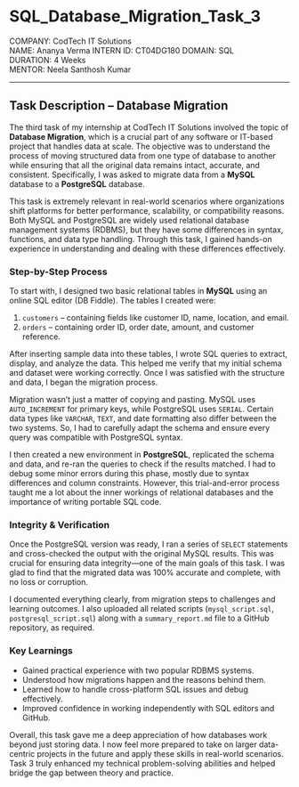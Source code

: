# SQL_Database_Migration_Task_3

COMPANY: CodTech IT Solutions  
NAME: Ananya Verma
INTERN ID: CT04DG180 
DOMAIN: SQL   
DURATION: 4 Weeks  
MENTOR: Neela Santhosh Kumar

---

## Task Description – Database Migration 

The third task of my internship at CodTech IT Solutions involved the topic of **Database Migration**, which is a crucial part of any software or IT-based project that handles data at scale. The objective was to understand the process of moving structured data from one type of database to another while ensuring that all the original data remains intact, accurate, and consistent. Specifically, I was asked to migrate data from a **MySQL** database to a **PostgreSQL** database.

This task is extremely relevant in real-world scenarios where organizations shift platforms for better performance, scalability, or compatibility reasons. Both MySQL and PostgreSQL are widely used relational database management systems (RDBMS), but they have some differences in syntax, functions, and data type handling. Through this task, I gained hands-on experience in understanding and dealing with these differences effectively.

### Step-by-Step Process

To start with, I designed two basic relational tables in **MySQL** using an online SQL editor (DB Fiddle). The tables I created were:
1. `customers` – containing fields like customer ID, name, location, and email.
2. `orders` – containing order ID, order date, amount, and customer reference.

After inserting sample data into these tables, I wrote SQL queries to extract, display, and analyze the data. This helped me verify that my initial schema and dataset were working correctly. Once I was satisfied with the structure and data, I began the migration process.

Migration wasn’t just a matter of copying and pasting. MySQL uses `AUTO_INCREMENT` for primary keys, while PostgreSQL uses `SERIAL`. Certain data types like `VARCHAR`, `TEXT`, and date formatting also differ between the two systems. So, I had to carefully adapt the schema and ensure every query was compatible with PostgreSQL syntax.

I then created a new environment in **PostgreSQL**, replicated the schema and data, and re-ran the queries to check if the results matched. I had to debug some minor errors during this phase, mostly due to syntax differences and column constraints. However, this trial-and-error process taught me a lot about the inner workings of relational databases and the importance of writing portable SQL code.

### Integrity & Verification

Once the PostgreSQL version was ready, I ran a series of `SELECT` statements and cross-checked the output with the original MySQL results. This was crucial for ensuring data integrity—one of the main goals of this task. I was glad to find that the migrated data was 100% accurate and complete, with no loss or corruption.

I documented everything clearly, from migration steps to challenges and learning outcomes. I also uploaded all related scripts (`mysql_script.sql`, `postgresql_script.sql`) along with a `summary_report.md` file to a GitHub repository, as required.

### Key Learnings

- Gained practical experience with two popular RDBMS systems.
- Understood how migrations happen and the reasons behind them.
- Learned how to handle cross-platform SQL issues and debug effectively.
- Improved confidence in working independently with SQL editors and GitHub.

Overall, this task gave me a deep appreciation of how databases work beyond just storing data. I now feel more prepared to take on larger data-centric projects in the future and apply these skills in real-world scenarios. Task 3 truly enhanced my technical problem-solving abilities and helped bridge the gap between theory and practice.
